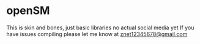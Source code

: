 # openSM
This is skin and bones, just basic libraries no actual social media yet
If you have issues compiling please let me know at znet12345678@gmail.com
